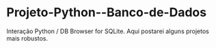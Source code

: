 # Projeto-Python--Banco-de-Dados
Interação Python / DB Browser for SQLite.
Aqui postarei alguns projetos mais robustos.
